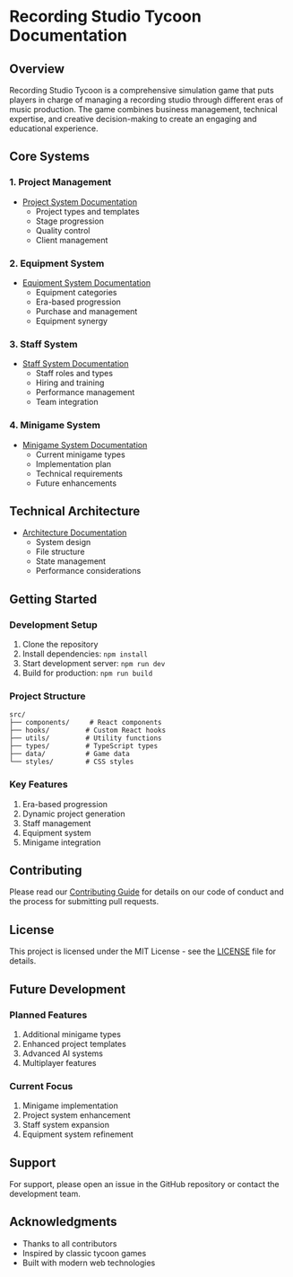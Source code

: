 # Recording Studio Tycoon Documentation

## Overview
Recording Studio Tycoon is a comprehensive simulation game that puts players in charge of managing a recording studio through different eras of music production. The game combines business management, technical expertise, and creative decision-making to create an engaging and educational experience.

## Core Systems

### 1. Project Management
- [Project System Documentation](PROJECTS.md)
  - Project types and templates
  - Stage progression
  - Quality control
  - Client management

### 2. Equipment System
- [Equipment System Documentation](EQUIPMENT.md)
  - Equipment categories
  - Era-based progression
  - Purchase and management
  - Equipment synergy

### 3. Staff System
- [Staff System Documentation](STAFF.md)
  - Staff roles and types
  - Hiring and training
  - Performance management
  - Team integration

### 4. Minigame System
- [Minigame System Documentation](MINIGAMES.md)
  - Current minigame types
  - Implementation plan
  - Technical requirements
  - Future enhancements

## Technical Architecture
- [Architecture Documentation](ARCHITECTURE.md)
  - System design
  - File structure
  - State management
  - Performance considerations

## Getting Started

### Development Setup
1. Clone the repository
2. Install dependencies: `npm install`
3. Start development server: `npm run dev`
4. Build for production: `npm run build`

### Project Structure
```
src/
├── components/     # React components
├── hooks/         # Custom React hooks
├── utils/         # Utility functions
├── types/         # TypeScript types
├── data/          # Game data
└── styles/        # CSS styles
```

### Key Features
1. Era-based progression
2. Dynamic project generation
3. Staff management
4. Equipment system
5. Minigame integration

## Contributing
Please read our [Contributing Guide](../CONTRIBUTING.md) for details on our code of conduct and the process for submitting pull requests.

## License
This project is licensed under the MIT License - see the [LICENSE](../LICENSE) file for details.

## Future Development

### Planned Features
1. Additional minigame types
2. Enhanced project templates
3. Advanced AI systems
4. Multiplayer features

### Current Focus
1. Minigame implementation
2. Project system enhancement
3. Staff system expansion
4. Equipment system refinement

## Support
For support, please open an issue in the GitHub repository or contact the development team.

## Acknowledgments
- Thanks to all contributors
- Inspired by classic tycoon games
- Built with modern web technologies 